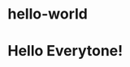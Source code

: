 # hello-world
<title>beginner tutorial</title>
<h1>Hello Everytone!<h1>
<?php
echo = "Hello again!";
?>
